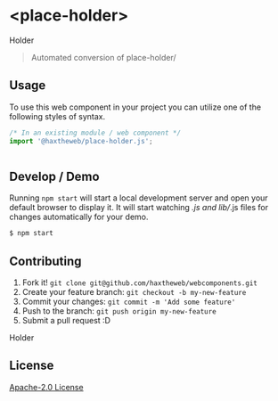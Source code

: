 # &lt;place-holder&gt;

Holder
> Automated conversion of place-holder/

## Usage
To use this web component in your project you can utilize one of the following styles of syntax.

```js
/* In an existing module / web component */
import '@haxtheweb/place-holder.js';



```

## Develop / Demo
Running `npm start` will start a local development server and open your default browser to display it. It will start watching *.js and lib/*.js files for changes automatically for your demo.
```bash
$ npm start
```


## Contributing

1. Fork it! `git clone git@github.com/haxtheweb/webcomponents.git`
2. Create your feature branch: `git checkout -b my-new-feature`
3. Commit your changes: `git commit -m 'Add some feature'`
4. Push to the branch: `git push origin my-new-feature`
5. Submit a pull request :D

Holder

## License
[Apache-2.0 License](http://opensource.org/licenses/Apache-2.0)
